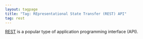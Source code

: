 ```yaml
---
layout: tagpage
title: "Tag: REpresentational State Transfer (REST) API"
tag: rest
---
```


[REST](https://scholia.toolforge.org/topic/Q749568) is a popular type of application programming interface (API).
